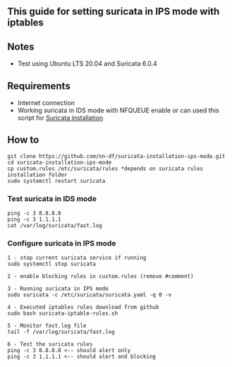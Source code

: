 ## This guide for setting suricata in IPS mode with iptables

## Notes
- Test using Ubuntu LTS 20.04 and Suricata 6.0.4

## Requirements
- Internet connection
- Working suricata in IDS mode with NFQUEUE enable or can used this script for [Suricata installation](https://github.com/nn-df/suricata-installation "Suricata installation with single script")


## How to
```
git clone https://github.com/nn-df/suricata-installation-ips-mode.git
cd suricata-installation-ips-mode
cp custom.rules /etc/suricata/rules *depends on suricata rules installation folder
sudo systemctl restart suricata
```
### Test suricata in IDS mode
```
ping -c 3 8.8.8.8
ping -c 3 1.1.1.1
cat /var/log/suricata/fast.log
```

### Configure suricata in IPS mode
```
1 - stop current suricata service if running
sudo systemctl stop suricata

2 - enable blocking rules in custom.rules (remove #comment)

3 - Running suricata in IPS mode
sudo suricata -c /etc/suricata/suricata.yaml -q 0 -v

4 - Executed iptables rules download from github
sudo bash suricata-iptable-rules.sh

5 - Monitor fast.log file
tail -f /var/log/suricata/fast.log

6 - Test the suricata rules
ping -c 3 8.8.8.8 <-- should alert only
ping -c 3 1.1.1.1 <-- should alert and blocking

```
